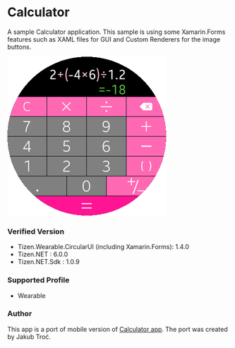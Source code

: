 ﻿# Calculator

A sample Calculator application. This sample is using some Xamarin.Forms features such as XAML files for GUI and Custom Renderers for the image buttons.

![Main](./Screenshots/Calculator.png)

### Verified Version
* Tizen.Wearable.CircularUI (including Xamarin.Forms): 1.4.0
* Tizen.NET : 6.0.0
* Tizen.NET.Sdk : 1.0.9

### Supported Profile
* Wearable

### Author

This app is a port of mobile version of [Calculator app](/../../tree/master/Mobile/Calculator). The port was created by Jakub Troć.
